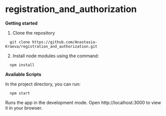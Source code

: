 # registration_and_authorization

**Getting started**

1. Clone the repository

```
  git clone https://github.com/Anastasia-Kraeva/registration_and_authorization.git
```

2. Install node modules using the command:

```
  npm install
```

**Available Scripts**

In the project directory, you can run:

```
  npm start
```

Runs the app in the development mode. Open http://localhost:3000 to view it in your browser.